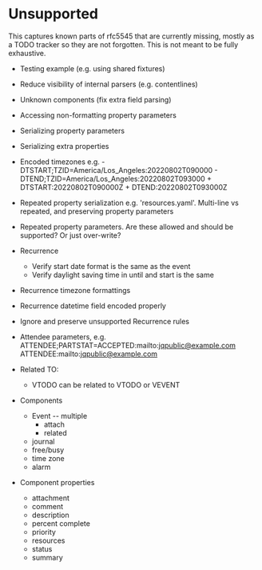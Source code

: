 # Unsupported

This captures known parts of rfc5545 that are currently missing, mostly as a
TODO tracker so they are not forgotten. This is not meant to be fully exhaustive.

- Testing example (e.g. using shared fixtures)
- Reduce visibility of internal parsers (e.g. contentlines)
- Unknown components (fix extra field parsing)
- Accessing non-formatting property parameters
- Serializing property parameters
- Serializing extra properties
- Encoded timezones e.g.
        - DTSTART;TZID=America/Los_Angeles:20220802T090000
        - DTEND;TZID=America/Los_Angeles:20220802T093000
        + DTSTART:20220802T090000Z
        + DTEND:20220802T093000Z
- Repeated property serialization e.g. 'resources.yaml'. Multi-line vs repeated, and preserving property parameters
- Repeated property parameters. Are these allowed and should be supported? Or just over-write?
- Recurrence
  - Verify start date format is the same as the event
  - Verify daylight saving time in until and start is the same
- Recurrence timezone formattings
- Recurrence datetime field encoded properly
- Ignore and preserve unsupported Recurrence rules
- Attendee parameters, e.g.
    ATTENDEE;PARTSTAT=ACCEPTED:mailto:jqpublic@example.com
    ATTENDEE:mailto:jqpublic@example.com

- Related TO:
    - VTODO can be related to VTODO or VEVENT

- Components
  - Event
    -- multiple
    - attach
    - related
  - journal
  - free/busy
  - time zone
  - alarm

- Component properties
  - attachment
  - comment
  - description
  - percent complete
  - priority
  - resources
  - status
  - summary
